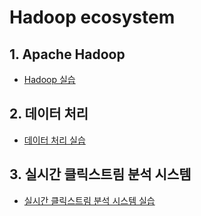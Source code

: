 # Hadoop ecosystem
## 1. Apache Hadoop
- [Hadoop 실습](./01-hadoop/README.md)

## 2. 데이터 처리
- [데이터 처리 실습](./02-processing/README.md)

## 3. 실시간 클릭스트림 분석 시스템
- [실시간 클릭스트림 분석 시스템 실습](./03-realtime-clickstream-analytics/README.md)
